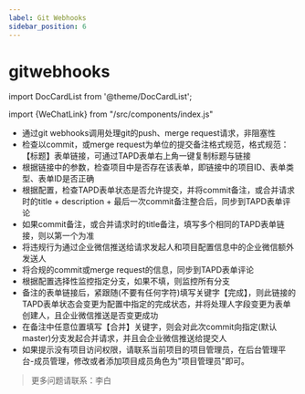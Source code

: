 ```yaml
---
label: Git Webhooks
sidebar_position: 6
---
```

# gitwebhooks

import DocCardList from '@theme/DocCardList';

<DocCardList />

import {WeChatLink} from "/src/components/index.js"

* 通过git webhooks调用处理git的push、merge request请求，非阻塞性
*  检查以commit，或merge request为单位的提交备注格式规范，格式规范：【标题】表单链接，可通过TAPD表单右上角一键复制标题与链接
*  根据链接中的参数，检查项目中是否存在该表单，即链接中的项目ID、表单类型、表单ID是否正确
*  根据配置，检查TAPD表单状态是否允许提交，并将commit备注，或合并请求时的title + description + 最后一次commit备注整合后，同步到TAPD表单评论
*  如果commit备注，或合并请求时的title备注，填写多个相同的TAPD表单链接，则以第一个为准
*  将违规行为通过企业微信推送给请求发起人和项目配置信息中的企业微信额外发送人
*  将合规的commit或merge request的信息，同步到TAPD表单评论
*  根据配置选择性监控指定分支，如果不填，则监控所有分支
*  备注的表单链接后，紧跟随(不要有任何字符)填写关键字【完成】，则此链接的TAPD表单状态会变更为配置中指定的完成状态，并将处理人字段变更为表单创建人，且企业微信推送是否变更成功
*  在备注中任意位置填写【合并】关键字，则会对此次commit向指定(默认master)分支发起合并请求，并且会企业微信推送给提交人
*  如果提示没有项目访问权限，请联系当前项目的项目管理员，在后台管理平台-成员管理，修改或者添加项目成员角色为"项目管理员"即可。

> 更多问题请联系：<WeChatLink name='李白'>李白</WeChatLink>